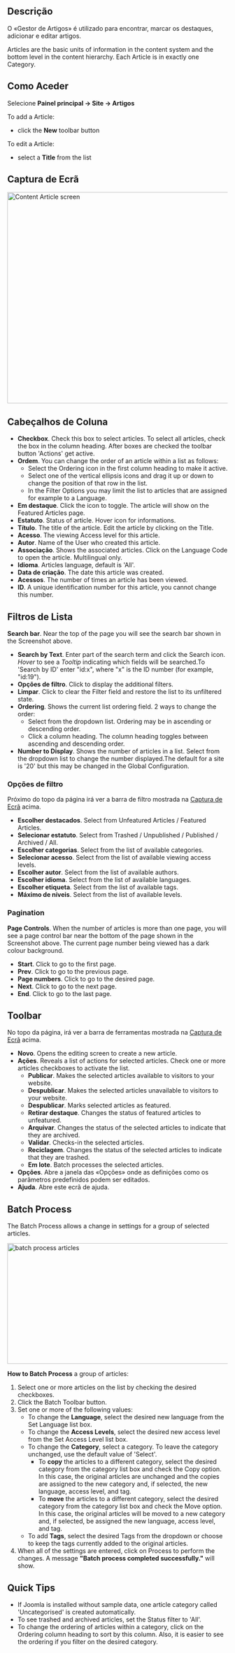 <!-- Filename: Help4.x:Articles / Display title: Artigos -->

## Descrição

O «Gestor de Artigos» é utilizado para encontrar, marcar os destaques,
adicionar e editar artigos.

Articles are the basic units of information in the content system and
the bottom level in the content hierarchy. Each Article is in exactly
one Category.

## Como Aceder
Selecione **Painel principal → Site → Artigos**

To add a Article:

- click the **New** toolbar button

To edit a Article:

- select a **Title** from the list

## Captura de Ecrã

<img
src="https://docs.joomla.org/images/thumb/8/85/Help-4x-Content-Article-screen-pt.png/800px-Help-4x-Content-Article-screen-pt.png"
decoding="async"
srcset="https://docs.joomla.org/images/thumb/8/85/Help-4x-Content-Article-screen-pt.png/1200px-Help-4x-Content-Article-screen-pt.png 1.5x, https://docs.joomla.org/images/thumb/8/85/Help-4x-Content-Article-screen-pt.png/1600px-Help-4x-Content-Article-screen-pt.png 2x"
data-file-width="2814" data-file-height="1700" width="800" height="483"
alt="Content Article screen" />

## Cabeçalhos de Coluna

- **Checkbox**. Check this box to select articles. To select all
  articles, check the box in the column heading. After boxes are checked
  the toolbar button 'Actions' get active.
- **Ordem**. You can change the order of an article within a list as
  follows:
  - Select the Ordering icon <i class="fa-solid fa-sort"></i> in the first
  column heading to make it active.
  - Select one of the vertical ellipsis icons <span class="icon-ellipsis-v"></span>
 and drag it up or down to change the
    position of that row in the list.
  - In the Filter Options you may limit the list to articles that are
    assigned for example to a Language.
- **Em destaque**. Click the icon to toggle. The article will show on
  the Featured Articles
  page.
- **Estatuto**. Status of article. Hover icon for informations.
- **Título**. The title of the article. Edit the article by clicking on
  the Title.
- **Acesso**. The viewing Access level  for this article.
- **Autor**. Name of the User who created this article.
- **Associação**. Shows the associated articles. Click on the Language
  Code to open the article. Multilingual only.
- **Idioma**. Articles language, default is 'All'.
- **Data de criação**. The date this article was created.
- **Acessos**. The number of times an article has been viewed.
- **ID**. A unique identification number for this article, you cannot
  change this number.

## Filtros de Lista

**Search bar**. Near the top of the page you will see the search bar
shown in the Screenshot above.

- **Search by Text**. Enter part of the search term and click the Search
  icon. *Hover* to see a *Tooltip* indicating which fields will be
  searched.To 'Search by ID' enter "id:x", where "x" is the ID number
  (for example, "id:19").
- **Opções de filtro**. Click to display the additional filters.
- **Limpar**. Click to clear the Filter field and restore the list to
  its unfiltered state.
- **Ordering**. Shows the current list ordering field. 2 ways to change
  the order:
  - Select from the dropdown list. Ordering may be in ascending or
    descending order.
  - Click a column heading. The column heading toggles between ascending
    and descending order.
- **Number to Display**. Shows the number of articles in a list. Select
  from the dropdown list to change the number displayed.The default for
  a site is '20' but this may be changed in the Global Configuration.

### Opções de filtro

Próximo do topo da página irá ver a barra de filtro mostrada na [Captura
de Ecrã](#screenshot) acima.

- **Escolher destacados**. Select from Unfeatured Articles / Featured
  Articles.
- **Selecionar estatuto**. Select from Trashed / Unpublished / Published
  / Archived / All.
- **Escolher categorias**. Select from the list of available categories.
- **Selecionar acesso**. Select from the list of available viewing
  access levels.
- **Escolher autor**. Select from the list of available authors.
- **Escolher idioma**. Select from the list of available languages.
- **Escolher etiqueta**. Select from the list of available tags.
- **Máximo de níveis**. Select from the list of available levels.

### Pagination

**Page Controls**. When the number of articles is more than one page,
you will see a page control bar near the bottom of the page shown in the
Screenshot above. The current page number being viewed
has a dark colour background.

- **Start**. Click to go to the first page.
- **Prev**. Click to go to the previous page.
- **Page numbers**. Click to go to the desired page.
- **Next**. Click to go to the next page.
- **End**. Click to go to the last page.

## Toolbar

No topo da página, irá ver a barra de ferramentas mostrada na [Captura
de Ecrã](#screenshot) acima.

- **Novo**. Opens the editing screen to create a new article.
- **Ações**. Reveals a list of actions for selected articles. Check one
  or more articles checkboxes to activate the list.
  - **Publicar**. Makes the selected articles available to visitors to
    your website.
  - **Despublicar**. Makes the selected articles unavailable to visitors
    to your website.
  - **Despublicar**. Marks selected articles as featured.
  - **Retirar destaque**. Changes the status of featured articles to
    unfeatured.
  - **Arquivar**. Changes the status of the selected articles to
    indicate that they are archived.
  - **Validar**. Checks-in the selected articles.
  - **Reciclagem**. Changes the status of the selected articles to
    indicate that they are trashed.
  - **Em lote**. Batch processes the selected articles.
- **Opções**. Abre a janela das «Opções» onde as definições como os
  parâmetros predefinidos podem ser editados.
- **Ajuda**. Abre este ecrã de ajuda.

## Batch Process

The Batch Process allows a change in settings for a group of selected
articles.

<img
src="https://docs.joomla.org/images/thumb/1/1a/Help-4x-batch-process-articles-pt.png/600px-Help-4x-batch-process-articles-pt.png"
decoding="async"
srcset="https://docs.joomla.org/images/thumb/1/1a/Help-4x-batch-process-articles-pt.png/900px-Help-4x-batch-process-articles-pt.png 1.5x, https://docs.joomla.org/images/thumb/1/1a/Help-4x-batch-process-articles-pt.png/1200px-Help-4x-batch-process-articles-pt.png 2x"
data-file-width="1598" data-file-height="736" width="600" height="276"
alt="batch process articles" />

**How to Batch Process** a group of articles:

1.  Select one or more articles on the list by checking the desired
    checkboxes.
2.  Click the Batch Toolbar button.
3.  Set one or more of the following values:
    - To change the **Language**, select the desired new language from
      the Set Language list box.
    - To change the **Access Levels**, select the desired new access
      level from the Set Access Level list box.
    - To change the **Category**, select a category. To leave the
      category unchanged, use the default value of 'Select'.
      - To **copy** the articles to a different category, select the
        desired category from the category list box and check the Copy
        option. In this case, the original articles are unchanged and
        the copies are assigned to the new category and, if selected,
        the new language, access level, and tag.
      - To **move** the articles to a different category, select the
        desired category from the category list box and check the Move
        option. In this case, the original articles will be moved to a
        new category and, if selected, be assigned the new language,
        access level, and tag.
    - To add **Tags**, select the desired Tags from the dropdown or
      choose to keep the tags currently added to the original articles.
4.  When all of the settings are entered, click on Process to perform
    the changes. A message **"Batch process completed successfully."**
    will show.

## Quick Tips

- If Joomla is installed without sample data, one article category
  called 'Uncategorised' is created automatically.
- To see trashed and archived articles, set the Status filter to 'All'.
- To change the ordering of articles within a category, click on the
  Ordering column heading to sort by this column. Also, it is easier to
  see the ordering if you filter on the desired category.
